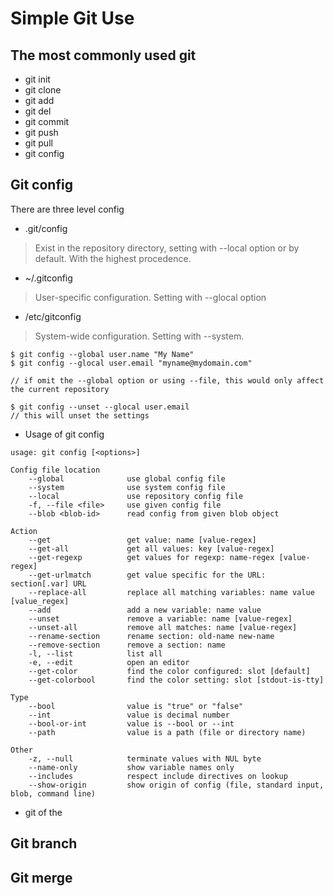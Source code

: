 # Simple Git Use
## The most commonly used git 
- git init
- git clone
- git add
- git del
- git commit
- git push
- git pull
- git config

## Git config
There are three level config
* .git/config
> Exist in the repository directory, setting with --local option or by default. With the highest procedence.
* ~/.gitconfig
> User-specific configuration. Setting with --glocal option
* /etc/gitconfig
> System-wide configuration. Setting with --system. 
```
$ git config --global user.name "My Name"
$ git config --glocal user.email "myname@mydomain.com"

// if omit the --global option or using --file, this would only affect the current repository

$ git config --unset --glocal user.email 
// this will unset the settings
```
* Usage of git config
```
usage: git config [<options>]

Config file location
    --global              use global config file
    --system              use system config file
    --local               use repository config file
    -f, --file <file>     use given config file
    --blob <blob-id>      read config from given blob object

Action
    --get                 get value: name [value-regex]
    --get-all             get all values: key [value-regex]
    --get-regexp          get values for regexp: name-regex [value-regex]
    --get-urlmatch        get value specific for the URL: section[.var] URL
    --replace-all         replace all matching variables: name value [value_regex]
    --add                 add a new variable: name value
    --unset               remove a variable: name [value-regex]
    --unset-all           remove all matches: name [value-regex]
    --rename-section      rename section: old-name new-name
    --remove-section      remove a section: name
    -l, --list            list all
    -e, --edit            open an editor
    --get-color           find the color configured: slot [default]
    --get-colorbool       find the color setting: slot [stdout-is-tty]

Type
    --bool                value is "true" or "false"
    --int                 value is decimal number
    --bool-or-int         value is --bool or --int
    --path                value is a path (file or directory name)

Other
    -z, --null            terminate values with NUL byte
    --name-only           show variable names only
    --includes            respect include directives on lookup
    --show-origin         show origin of config (file, standard input, blob, command line)

```
* git of the

## Git branch


## Git merge
 